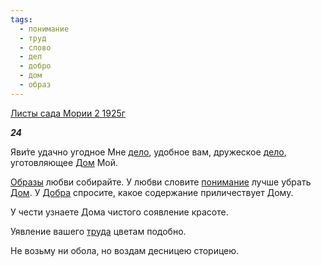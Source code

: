 ```yaml
---
tags:
  - понимание
  - труд
  - слово
  - дел
  - добро
  - дом
  - образ
---
```

[Листы сада Мории 2 1925г](https://127.0.0.1:4002/agni/1925)

___24___

Яви́те удачно угодное Мне [дело](../../../tags/#дел), удобное вам, дружеское [дело](../../../tags/#дел), уготовляющее [Дом](../../../tags/#дом) Мой.   

[Образы](../../../tags/#образ) любви собирайте. У любви словите [понимание](../../../tags/#понимание) лучше убрать [Дом](../../../tags/#дом). У [Добра](../../../tags/#добро) спросите, какое содержание приличествует Дому.   

У чести узнаете Дома чистого соявление красоте.   

Уявление вашего [труда](../../../tags/#труд) цветам подобно.   

Не возьму ни обола, но воздам десницею сторицею.   

